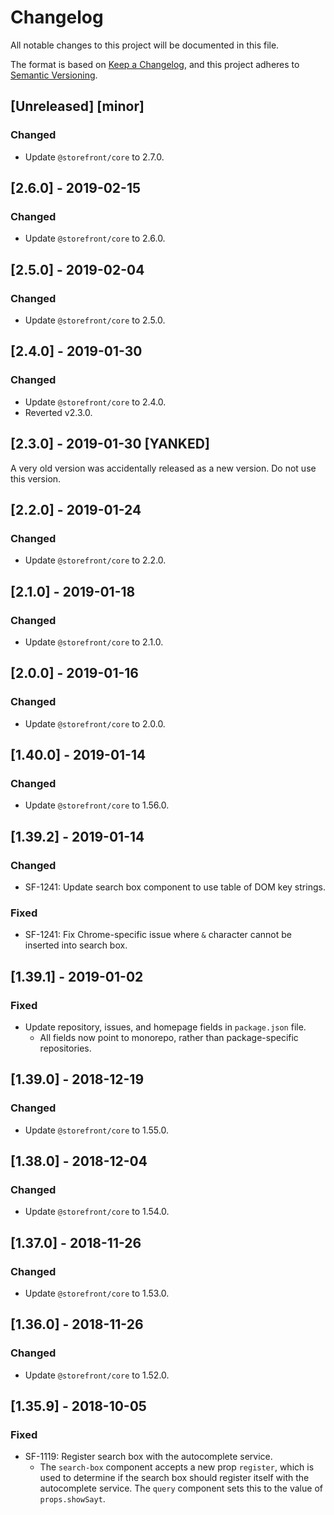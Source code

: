 # Changelog
All notable changes to this project will be documented in this file.

The format is based on [Keep a Changelog](https://keepachangelog.com/en/1.0.0/),
and this project adheres to [Semantic Versioning](https://semver.org/spec/v2.0.0.html).

## [Unreleased] [minor]
### Changed
- Update `@storefront/core` to 2.7.0.

## [2.6.0] - 2019-02-15
### Changed
- Update `@storefront/core` to 2.6.0.

## [2.5.0] - 2019-02-04
### Changed
- Update `@storefront/core` to 2.5.0.

## [2.4.0] - 2019-01-30
### Changed
- Update `@storefront/core` to 2.4.0.
- Reverted v2.3.0.

## [2.3.0] - 2019-01-30 [YANKED]
A very old version was accidentally released as a new version. Do not use this version.

## [2.2.0] - 2019-01-24
### Changed
- Update `@storefront/core` to 2.2.0.

## [2.1.0] - 2019-01-18
### Changed
- Update `@storefront/core` to 2.1.0.

## [2.0.0] - 2019-01-16
### Changed
- Update `@storefront/core` to 2.0.0.

## [1.40.0] - 2019-01-14
### Changed
- Update `@storefront/core` to 1.56.0.

## [1.39.2] - 2019-01-14
### Changed
- SF-1241: Update search box component to use table of DOM key strings.

### Fixed
- SF-1241: Fix Chrome-specific issue where `&` character cannot be inserted into search box.

## [1.39.1] - 2019-01-02
### Fixed
- Update repository, issues, and homepage fields in `package.json` file.
  - All fields now point to monorepo, rather than package-specific repositories.

## [1.39.0] - 2018-12-19
### Changed
- Update `@storefront/core` to 1.55.0.

## [1.38.0] - 2018-12-04
### Changed
- Update `@storefront/core` to 1.54.0.

## [1.37.0] - 2018-11-26
### Changed
- Update `@storefront/core` to 1.53.0.

## [1.36.0] - 2018-11-26
### Changed
- Update `@storefront/core` to 1.52.0.

## [1.35.9] - 2018-10-05
### Fixed
- SF-1119: Register search box with the autocomplete service.
  - The `search-box` component accepts a new prop `register`, which is used to determine if the search box should register itself with the autocomplete service. The `query` component sets this to the value of `props.showSayt`.
